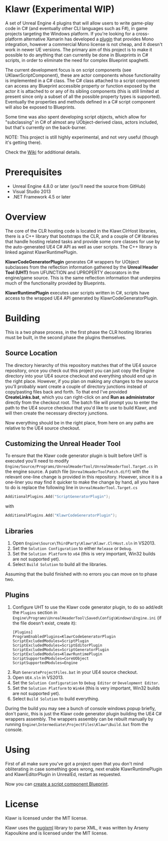 Klawr (Experimental WIP)
================
A set of Unreal Engine 4 plugins that will allow users to write game-play code in C# (and eventually
other CLI languages such as F#), in game projects targeting the Windows platform. If you're looking
for a cross-platform alternative Xamarin has developed a [plugin](https://mono-ue.github.io/) that
provides Mono integration, however a commercial Mono license is not cheap, and it doesn't work in
newer UE versions. The primary aim of this project is to make it possible to do anything that can
currently be done in Blueprints in C# scripts, in order to eliminate the need for complex Blueprint
spaghetti.

The current development focus is on script components (see UKlawrScriptComponent), these are actor
components whose functionality is implemented in a C# class. The C# class attached to a script
component can access any Blueprint accessible property or function exposed by the actor it is
attached to or any of its sibling components (this is still limited at present since only a subset
of all the possible property types is supported). Eventually the properties and methods defined in
a C# script component will also be exposed to Blueprints.

Some time was also spent developing script objects, which allow for "subclassing" in C# of almost
any UObject-derived class, actors included, but that's currently on the back-burner.

NOTE: This project is still highly experimental, and not very useful (though it's getting there).

Check the [Wiki](https://github.com/enlight/klawr/wiki) for additional details.

Prerequisites
========
- Unreal Engine 4.8.0 or later (you'll need the source from GitHub)
- Visual Studio 2013
- .NET Framework 4.5 or later

Overview
======
The core of the CLR hosting code is located in the Klawr.ClrHost libraries, there is a C++ library that bootstraps the CLR, and a couple of C# libraries that handle hosting related tasks and provide some core classes for use by the auto-generated UE4 C# API as well as user scripts. The C++ library is linked against KlawrRuntimePlugin.

**KlawrCodeGeneratorPlugin** generates C# wrappers for UObject subclasses from the reflection information gathered by the **Unreal Header Tool (UHT)** from UFUNCTION and UPROPERTY decorators in the engine/game source. This is the same reflection information that underpins much of the functionality provided by Blueprints.

**KlawrRuntimePlugin** executes user scripts written in C#, scripts have access to the wrapped UE4 API generated by KlawrCodeGeneratorPlugin.

Building
======
This is a two phase process, in the first phase the CLR hosting libraries must be built, in the second phase the plugins themselves.

Source Location
-----------------
The directory hierarchy of this repository matches that of the UE4 source repository, once you check out this project you can just copy the Engine directory into your UE4 source checkout and everything should end up in the right place. However, if you plan on making any changes to the source you'll probably want create a couple of directory junctions instead of copy/pasting files back and forth. To that end I've provided **CreateLinks.bat**, which you can right-click on and **Run as administrator** directly from the checkout root. The batch file will prompt you to enter the path to the UE4 source checkout that you'd like to use to build Klawr, and will then create the necessary directory junctions.

Now everything should be in the right place, from here on any paths are relative to the UE4 source checkout.

Customizing the Unreal Header Tool
----------------------------------
To ensure that the Klawr code generator plugin is built before UHT is executed you'll need to
modify `Engine/Source/Programs/UnrealHeaderTool/UnrealHeaderTool.Target.cs` in the engine source.
A patch file (`UnrealHeaderToolPatch.diff`) with the relevant one-line change is provided in this
repository. However, since it is a one-liner you may find it quicker to make the change by hand,
all you have to do is replace the following line in `UnrealHeaderTool.Target.cs`

``` cpp
AdditionalPlugins.Add("ScriptGeneratorPlugin");
```

with

``` cpp
AdditionalPlugins.Add("KlawrCodeGeneratorPlugin");
```

Libraries
---------
1. Open `Engine\Source\ThirdParty\Klawr\Klawr.ClrHost.sln` in VS2013.
2. Set the `Solution Configuration` to either `Release` or `Debug`.
3. Set the `Solution Platform` to `x64` (this is very important, Win32 builds are not supported yet).
4. Select `Build Solution` to build all the libraries.

Assuming that the build finished with no errors you can move on to phase two.

Plugins
--------
1. Configure UHT to use the Klawr code generator plugin, to do so add/edit the `Plugins` section in
   `Engine\Programs\UnrealHeaderTool\Saved\Config\Windows\Engine.ini` (if the file doesn't exist,
   create it):
    ```
    [Plugins]
    ProgramEnabledPlugins=KlawrCodeGeneratorPlugin
    ScriptExcludedModules=ScriptPlugin
    ScriptExcludedModules=ScriptEditorPlugin
    ScriptExcludedModules=ScriptGeneratorPlugin
    ScriptExcludedModules=KlawrRuntimePlugin
    ScriptSupportedModules=CoreUObject
    ScriptSupportedModules=Engine
    ```
2. Run `GenerateProjectFiles.bat` in your UE4 source checkout.
3. Open `UE4.sln` in VS2013.
4. Set the `Solution Configuration` to `Debug Editor` or `Development Editor`.
5. Set the `Solution Platform` to `Win64` (this is very important, Win32 builds are not supported yet).
6. Select `Build Solution` to build everything.

During the build you may see a bunch of console windows popup briefly, don't panic, this is just
the Klawr code generator plugin building the UE4 C# wrappers assembly. The wrappers assembly can be
rebuilt manually by running `Engine\Intermediate\ProjectFiles\Klawr\Build.bat` from the console.

Using
====
First of all make sure you've got a project open that you don't mind obliterating in case something goes wrong, next enable KlawrRuntimePlugin and KlawrEditorPlugin in UnrealEd, restart as requested.

Now you can [create a script component Blueprint](https://github.com/enlight/klawr/wiki/Creating-a-Script-Component-Blueprint).

License
=====
Klawr is licensed under the MIT license.

Klawr uses the [pugixml](http://pugixml.org/) library to parse XML, it was written by
Arseny Kapoulkine and is licensed under the MIT license.
